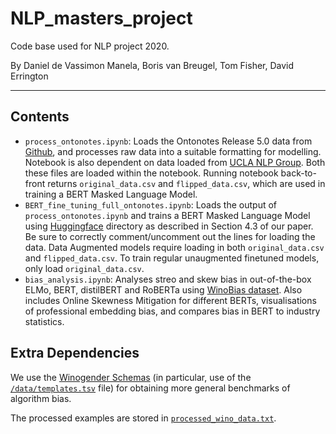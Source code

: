 # NLP_masters_project
Code base used for NLP project 2020.

By Daniel de Vassimon Manela, Boris van Breugel, Tom Fisher, David Errington

---
## Contents
* `process_ontonotes.ipynb`: Loads the Ontonotes Release 5.0 data from [Github](https://github.com/yuchenlin/OntoNotes-5.0-NER-BIO.git), and processes
raw data into a suitable formatting for modelling. Notebook is also dependent on data loaded from [UCLA NLP Group](https://github.com/uclanlp/gn_glove.git). Both these files are loaded within the notebook. Running notebook back-to-front returns `original_data.csv` and `flipped_data.csv`, which are used in training a BERT Masked Language Model.
* `BERT_fine_tuning_full_ontonotes.ipynb`: Loads the output of `process_ontonotes.ipynb` and trains a BERT Masked Language Model using [Huggingface](https://github.com/huggingface/transformers) directory as described in Section 4.3 of our paper. Be sure to correctly comment/uncomment out the lines for loading the data. Data Augmented models require loading in both `original_data.csv` and `flipped_data.csv`. To train regular unaugmented finetuned models, only load `original_data.csv`.
* `bias_analysis.ipynb`: Analyses streo and skew bias in out-of-the-box ELMo, BERT, distilBERT and RoBERTa using [WinoBias dataset](https://arxiv.org/pdf/1904.03310.pdf). Also includes Online Skewness Mitigation for different BERTs, visualisations of professional embedding bias, and compares bias in BERT to industry statistics.


## Extra Dependencies
We use the [Winogender Schemas](https://github.com/rudinger/winogender-schemas) (in particular, use of the [`/data/templates.tsv`](./winogender-schemas/data/templates.tsv') file) for obtaining more general benchmarks of algorithm bias.

The processed examples are stored in [`processed_wino_data.txt`](processed_wino_data.txt).
